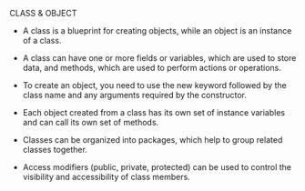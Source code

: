 CLASS & OBJECT

- A class is a blueprint for creating objects, while an object is an instance of a class.

- A class can have one or more fields or variables, which are used to store data, and methods, which are used to perform actions or operations.

- To create an object, you need to use the new keyword followed by the class name and any arguments required by the constructor.

- Each object created from a class has its own set of instance variables and can call its own set of methods.

- Classes can be organized into packages, which help to group related classes together.

- Access modifiers (public, private, protected) can be used to control the visibility and accessibility of class members.
